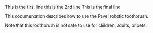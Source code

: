 This is the first line
this is the 2nd line
This is the final line

This documentation describes how to use the Pavel robotic
toothbrush.

Note that this toothbrush is not safe to use for children,
adults, or pets.

